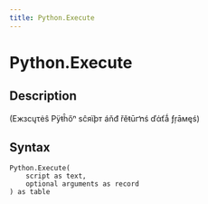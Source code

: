 ```yaml
---
title: Python.Execute
---
```


# Python.Execute


## Description

(Ежзсųτėŝ Ρÿŧĥőⁿ ѕĉяϊþт áňđ řěŧūгŉś ďάťǻ ƒŗāмęś)


## Syntax

```powerquery
Python.Execute(
    script as text,
    optional arguments as record
) as table
```



